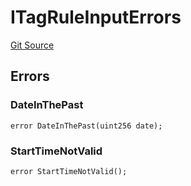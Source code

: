 # ITagRuleInputErrors
[Git Source](https://github.com/thrackle-io/tron/blob/8134a3beedf036c43fc49cdc1818732eb057f270/src/common/IErrors.sol)


## Errors
### DateInThePast

```solidity
error DateInThePast(uint256 date);
```

### StartTimeNotValid

```solidity
error StartTimeNotValid();
```

